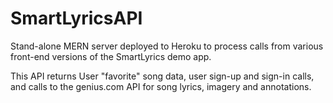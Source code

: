 # SmartLyricsAPI

Stand-alone MERN server deployed to Heroku to process calls from various front-end versions of the SmartLyrics demo app. 

This API returns User "favorite" song data, user sign-up and sign-in calls, and calls to the genius.com API for song lyrics, imagery and annotations.
